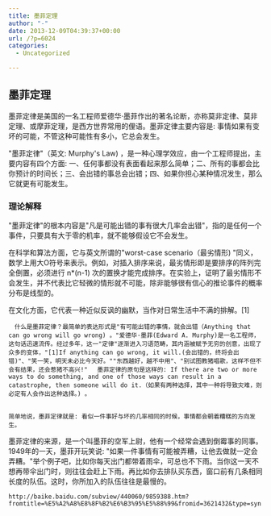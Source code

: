 ```yaml
---
title: 墨菲定理
author: "-"
date: 2013-12-09T04:39:37+00:00
url: /?p=6024
categories:
  - Uncategorized

---
```

## 墨菲定理
墨菲定律是美国的一名工程师爱德华·墨菲作出的著名论断，亦称莫非定律、莫非定理、或摩菲定理，是西方世界常用的俚语。墨菲定律主要内容是: 事情如果有变坏的可能，不管这种可能性有多小，它总会发生。

  "墨菲定律"（英文: Murphy's Law) ，是一种心理学效应，由一个工程师提出，主要内容有四个方面: 一、任何事都没有表面看起来那么简单；二、所有的事都会比你预计的时间长；三、会出错的事总会出错；四、如果你担心某种情况发生，那么它就更有可能发生。

### 理论解释

  "墨菲定律"的根本内容是"凡是可能出错的事有很大几率会出错"，指的是任何一个事件，只要具有大于零的机率，就不能够假设它不会发生。


  在科学和算法方面，它与英文所谓的"worst-case scenario（最劣情形) "同义，数学上用大O符号来表示。例如，对插入排序来说，最劣情形即是要排序的阵列完全倒置，必须进行 n*(n-1) 次的置换才能完成排序。在实验上，证明了最劣情形不会发生，并不代表比它轻微的情形就不可能，除非能够很有信心的推论事件的概率分布是线型的。


  在文化方面，它代表一种近似反讽的幽默，当作对日常生活中不满的排解。[1] 
  
    　什么是墨菲定律？最简单的表达形式是"有可能出错的事情，就会出错（Anything that can go wrong will go wrong) 。"爱德华·墨菲(Edward A. Murphy)是一名工程师，这句话迅速流传。经过多年，这一"定律"逐渐进入习语范畴，其内涵被赋予无穷的创意，出现了众多的变体，"[1]If anything can go wrong, it will.(会出错的，终将会出错)"、"笑一笑，明天未必比今天好。""东西越好，越不中用"、"别试图教猪唱歌，这样不但不会有结果，还会惹猪不高兴!" 　墨菲定律的原句是这样的: If there are two or more ways to do something, and one of those ways can result in a catastrophe, then someone will do it.（如果有两种选择，其中一种将导致灾难，则必定有人会作出这种选择。) 。
  
  
    简单地说，墨菲定律就是: 看似一件事好与坏的几率相同的时候，事情都会朝着糟糕的方向发生。
 墨菲定律的来源，是一个叫墨菲的空军上尉，他有一个经常会遇到倒霉事的同事。1949年的一天，墨菲开玩笑说: "如果一件事情有可能被弄糟，让他去做就一定会弄糟。"举个例子吧，比如你每天出门都带着雨伞，可总也不下雨。当你这一天不想再带伞出门时，则往往会赶上下雨。再比如你去排队买东西，窗口前有几条相同长度的队伍。这时，你所加入的队伍往往是最慢的。
  
  
    http://baike.baidu.com/subview/440060/9859388.htm?fromtitle=%E5%A2%A8%E8%8F%B2%E6%B3%95%E5%88%99&fromid=3621432&type=syn
  
